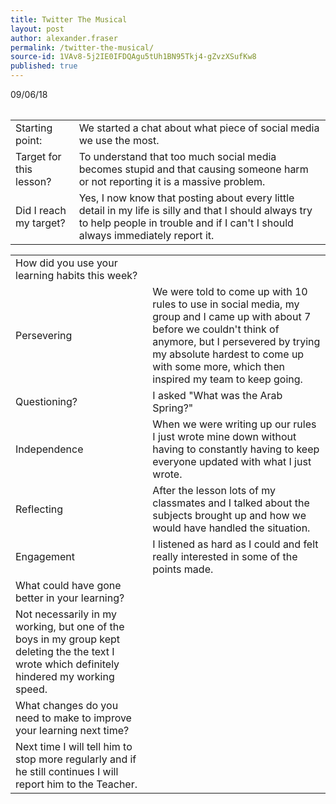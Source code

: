 ```yaml
---
title: Twitter The Musical
layout: post
author: alexander.fraser
permalink: /twitter-the-musical/
source-id: 1VAv8-5j2IE0IFDQAgu5tUh1BN95Tkj4-gZvzXSufKw8
published: true
---
```

<table>
  09/06/18
</table>


<table>
  <tr>
    <td>Starting point:</td>
    <td>We started a chat about what piece of social media we use the most.</td>
  </tr>
  <tr>
    <td>Target for this lesson?</td>
    <td>To understand that too much social media becomes stupid and that causing someone harm or not reporting it is a massive problem.</td>
  </tr>
  <tr>
    <td>Did I reach my target? </td>
    <td>Yes, I now know that posting about every little detail in my life is silly and that I should always try to help people in trouble and if I can't I should always immediately report it. </td>
  </tr>
</table>


<table>
  <tr>
    <td>How did you use your learning habits this week?</td>
    <td></td>
  </tr>
  <tr>
    <td>Persevering</td>
    <td>We were told to come up with 10 rules to use in social media, my group and I came up with about 7 before we couldn't think of anymore, but I persevered by trying my absolute hardest to come up with some more, which then inspired my team to keep going.</td>
  </tr>
  <tr>
    <td>Questioning?</td>
    <td>I asked "What was the Arab Spring?"</td>
  </tr>
  <tr>
    <td>Independence</td>
    <td>When we were writing up our rules I just wrote mine down without having to constantly having to keep everyone updated with what I just wrote.</td>
  </tr>
  <tr>
    <td>Reflecting</td>
    <td>After the lesson lots of my classmates and I talked about the subjects brought up and how we would have handled the situation.</td>
  </tr>
  <tr>
    <td>Engagement</td>
    <td>I listened as hard as I could and felt really interested in some of the points made.</td>
  </tr>
  <tr>
    <td>What could have gone better in your learning?</td>
    <td></td>
  </tr>
  <tr>
    <td>Not necessarily in my working, but one of the boys in my group kept deleting the the text I wrote which definitely hindered my working speed.</td>
    <td></td>
  </tr>
  <tr>
    <td>What changes do you need to make to improve your learning next time?</td>
    <td></td>
  </tr>
  <tr>
    <td>Next time I will tell him to stop more regularly and if he still continues I will report him to the Teacher.</td>
    <td></td>
  </tr>
</table>


